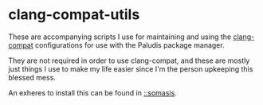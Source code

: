 # clang-compat-utils

These are accompanying scripts I use for maintaining and using the
[clang-compat] configurations for use with the Paludis package manager.

They are not required in order to use clang-compat, and these are
mostly just things I use to make my life easier since I'm the person
upkeeping this blessed mess.

An exheres to install this can be found in [::somasis].

[clang-compat]: https://github.com/Somasis/exheres/tree/master/etc/clang-compat
[::somasis]:    https://github.com/Somasis/exheres
